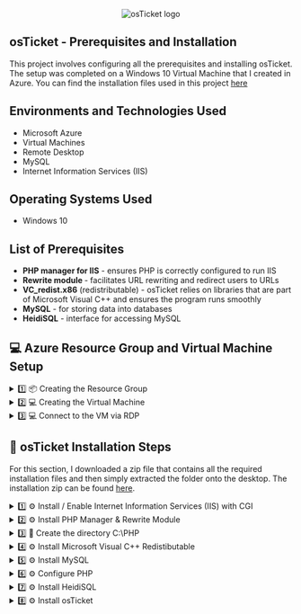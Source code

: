 <p align="center">
<img src="https://i.imgur.com/Clzj7Xs.png" alt="osTicket logo"/>
</p>

<h2>osTicket - Prerequisites and Installation</h2>
This project involves configuring all the prerequisites and installing osTicket. The setup was completed on a Windows 10 Virtual Machine that I created in Azure. You can find the installation files used in this project <a href=https://drive.google.com/uc?export=download&id=1b3RBkXTLNGXbibeMuAynkfzdBC1NnqaD>here</a>

<h2>Environments and Technologies Used</h2>

- Microsoft Azure
- Virtual Machines
- Remote Desktop
- MySQL
- Internet Information Services (IIS)

<h2>Operating Systems Used </h2>

- Windows 10

<h2>List of Prerequisites</h2>

- <b>PHP manager for IIS</b> - ensures PHP is correctly configured to run IIS
- <b>Rewrite module </b> - facilitates URL rewriting and redirect users to URLs
- <b>VC_redist.x86</b> (redistributable) - osTicket relies on libraries that are part of Microsoft Visual C++ and ensures the program runs smoothly
- <b>MySQL</b> - for storing data into databases
- <b>HeidiSQL</b> - interface for accessing MySQL 


## 💻 Azure Resource Group and Virtual Machine Setup

<details>
  <summary>1️⃣ 📦 Creating the Resource Group </summary>

- I'll navigate to the Azure Portal and click or search for `Resource Groups`.

  ![2025-01-06 11_20_48-Window](https://github.com/user-attachments/assets/c5d5eee0-7df2-4cf4-9a71-396e7c7ebb89)

- On the Resource Group page I'll click `Create` at the top-left.

  ![2025-01-06 11_23_38-Window](https://github.com/user-attachments/assets/8d197474-33c9-4162-ad74-392986fb3249)

- I'll select my Azure subscription and name the Resource Group `rg-osticket`, set the Region to `East US 2`, then click `Review + Create`.

  ![2025-01-06 11_27_08-Window](https://github.com/user-attachments/assets/96334a91-91c2-4102-8893-b89c0442ec91)

- And finally, click `Create` again.

  ![2025-01-06 11_29_05-Window](https://github.com/user-attachments/assets/74840e04-9959-4307-9a63-2a1ee6f5a151)

- The Resource Group has been created. In the next section, I will set up the virtual machine.

</details>

<details>
  <summary>2️⃣ 💻 Creating the Virtual Machine</summary>

- On the Azure Portal, I'll search for `Virtual Machines`.

  ![2025-01-06 11_58_58-Window](https://github.com/user-attachments/assets/7b49b5b6-0448-48ad-9a98-740b48903939)

- On the Virtual Machine page, I'll click `Create` on the top-left, then select `Azure Virtual Machine`.

  ![2025-01-06 12_01_45-Window](https://github.com/user-attachments/assets/62e95754-35bc-4334-ab1b-651e15280ebd)

- On the create page, I'll select the Resource Group that I just created `rg-osticket`, and name the VM `osticket-vm`.

  ![2025-01-06 12_06_24-Window](https://github.com/user-attachments/assets/ae2eb56f-68f8-47bc-83ca-92dad2c922fe)

- I'll select `Windows 10 Pro (22H2)` as the image.

  ![2025-01-06 12_09_44-Window](https://github.com/user-attachments/assets/5feef9a2-d693-4c2e-9dc9-8e02fc450eb1)

- Then I'll select `Standard_D2s_v4 - 2vcpus, 8 GiB memory` as the VM size.

  ![2025-01-06 12_11_35-Window](https://github.com/user-attachments/assets/0425cced-59c7-4604-a743-b7d2526b8e1e)

- Enter a username and password, agree to the licensing terms, and leave all other settings, such as disk, network, and others, at their default values. Click `Review + Create`, then click `Create`.

  ![2025-01-06 12_16_13-Window](https://github.com/user-attachments/assets/b3c8c8b5-fd4d-40b9-8d3b-bf2641681533)

- The VM has been created.

  ![2025-01-06 12_26_01-Window](https://github.com/user-attachments/assets/a14f14e0-09e8-47dc-a43b-1b3aeee4de06)

</details>

<details>
  <summary>3️⃣ 💻 Connect to the VM via RDP</summary>

- Now that the VM has been created, I'll connect to it using RDP. To do this, I need the Public IP Address. In the Azure Portal, navigate to Virtual Machines, select `osticket-vm`, and copy the Public IP Address.

  ![2025-01-06 12_47_24-Window](https://github.com/user-attachments/assets/0acc73fc-c07d-412f-a6ad-708f9902ab3a)

- On my Host Machine, I'll click `Start` and type `Remote Desktop`, then click `Remote Desktop Connection`.

 - I'll click `Show Options`, input the IP Address and username, then click `Connect`.

  ![2025-01-06 12_56_43-Window](https://github.com/user-attachments/assets/4999dad2-8aee-4acb-867d-769651b2696e)

- Input the password and click `OK`

  ![2025-01-06 12_58_55-Window](https://github.com/user-attachments/assets/1042ae72-10b6-43e7-b60e-af909c1fb8e2)

- Click `Yes` to trust the certificate.

  ![2025-01-06 12_59_17-Window](https://github.com/user-attachments/assets/c66072ec-cea3-4d64-aed9-45d87627e9cd)

- I'm now logged into the VM

  ![2025-01-06 13_02_47-Window](https://github.com/user-attachments/assets/f1eeecb0-1463-424c-99fd-918f923e5895)

</details>

## 🎫 osTicket Installation Steps
For this section, I downloaded a zip file that contains all the required installation files and then simply extracted the folder onto the desktop. The installation zip can be found <a href="https://drive.google.com/uc?export=download&id=1b3RBkXTLNGXbibeMuAynkfzdBC1NnqaD" target="_blank">here</a>.

<details>
  <summary>1️⃣ ⚙️ Install / Enable Internet Information Services (IIS) with CGI</summary>

- To enable IIS, navigate to `Control Panel` -> `Programs` -> `Programs and Features`. Then click `Turn windows features on or off`

  ![2025-01-06 13_24_23-Window](https://github.com/user-attachments/assets/cc6e340c-cc45-429f-9cc0-ed4709f51623)

- Select `Internet Information Services` then expand it and navigate to `World Wide Web Services` -> `Application Development Features` and check `CGI`. Then click `OK`. When the installation completes, click `Close`

  ![2025-01-06 13_33_08-Window](https://github.com/user-attachments/assets/03eb17c6-727b-4b31-83a0-636b65e0c3e8)

</details>

<details>
  <summary>2️⃣ ⚙️ Install PHP Manager & Rewrite Module</summary>

- Within the installation folder, I'll install PHPManger. `PHPManagerForIIS_V1.5.0`

  ![2025-01-06 13_46_32-Window](https://github.com/user-attachments/assets/beec8a99-f728-4f74-855d-6532c91c28b5)
  ![2025-01-06 13_46_54-Window](https://github.com/user-attachments/assets/43a4f112-9bf8-46fe-b4ff-fdde1c5b76b2)

- Then I'll install the Rewrite Module. `rewrite_amd64_en-US`
  
  ![2025-01-06 13_54_33-Window](https://github.com/user-attachments/assets/b9440967-634d-44e4-b818-c4ddafe5315e)
  ![2025-01-06 13_59_22-Window](https://github.com/user-attachments/assets/08234180-4022-48ba-aac7-f2e70a5ecdfb)

</details>

<Details>
  <Summary>3️⃣ 📁 Create the directory C:\PHP</Summary>

- Open File Explorer, click `This PC`, then open `C drive`

  ![2025-01-06 14_09_29-Window](https://github.com/user-attachments/assets/785f1ad6-7931-46ce-b026-526921761006)

- In the C drive, right-click, go to `New`, and then select `Folder`

  ![2025-01-06 14_11_11-Window](https://github.com/user-attachments/assets/b280dd59-00fc-4ddf-8388-e1f0bbb56e99)

- Name the folder `PHP`

  ![2025-01-06 14_14_06-Window](https://github.com/user-attachments/assets/d1eeb1aa-5391-4d4a-84d2-6853a14754ea)

- Within the installation folder, I'll right-click the `php-7.3.8-nts-Win32-VC15-x86` folder, then select `Extract All`. I'll set the destination folder to `C:\PHP` then click `Extract`

  ![2025-01-06 14_19_45-Window](https://github.com/user-attachments/assets/23f3e116-faf3-41df-944b-8e3ded955bdd)
  ![2025-01-06 14_22_18-Window](https://github.com/user-attachments/assets/90998ab4-b60a-47c6-aa60-81588fa2ff13)

</Details>

<details>
  <summary>4️⃣ ⚙️ Install Microsoft Visual C++ Redistibutable</summary>

- Within the installation folder, I'll open `VC_redist.x86`

  ![2025-01-06 14_34_00-Window](https://github.com/user-attachments/assets/c8ec1459-103f-453f-be8e-e652df7e5af3)

- Click `I Agree` then `Install`

  ![2025-01-06 14_34_29-Window](https://github.com/user-attachments/assets/26f9fb45-7eb2-45a5-87ef-bb48a86407ab)

</details>

<details>
  <summary>5️⃣ ⚙️ Install MySQL</summary>

- Within the installation folder, I'll open `mysql-5.5.62-win32`

  ![2025-01-06 14_43_12-Window](https://github.com/user-attachments/assets/b44b6d54-d974-4e0c-9066-e9f9bf3d05ab)

- Click `Next`, then check `I accept`, then click `Next` again.

  ![2025-01-06 14_44_02-Window](https://github.com/user-attachments/assets/a80b0304-82d2-420e-a83a-890bd8b42f72)
  ![2025-01-06 14_44_18-Window](https://github.com/user-attachments/assets/b528ef12-431a-4bae-a044-7032a60c2f47)

- Choose `Typical` then click `Install`

  ![2025-01-06 14_46_14-Window](https://github.com/user-attachments/assets/81d713cb-19dd-4958-8e4e-956fdd5d4644)
  ![2025-01-06 14_46_26-Window](https://github.com/user-attachments/assets/e621a60d-18be-439a-ba92-1417531c0c3b)

- I'll choose to launch the configuration wizard, click `Finish`

  ![2025-01-06 14_47_24-Window](https://github.com/user-attachments/assets/37361e27-0403-40ea-aa9f-fe0359b9a0bc)

- When the installation wizard appears, click `Next`, then choose `Stand Configuration`, then click `Next`

  ![2025-01-06 14_49_17-Window](https://github.com/user-attachments/assets/2a6f5fdf-ace6-4698-8ceb-ed7916ace04f)
  ![2025-01-06 14_49_32-Window](https://github.com/user-attachments/assets/e8611aa6-626e-41f3-97aa-5c9e7e38b8fa)

- On the next window, I'll leave everything as is, and click `Next`

  ![2025-01-06 14_51_31-Window](https://github.com/user-attachments/assets/7d58a234-df62-40b7-9254-1ca066238c9d)

- Input a password, then click `Next`

  ![2025-01-06 14_53_48-Window](https://github.com/user-attachments/assets/cde5b353-c912-49f8-8838-a8f60a243ff2)

- Click `Execute`, once it's complete, click `Finish`.

  ![2025-01-06 14_55_38-Window](https://github.com/user-attachments/assets/72255ef1-6922-4158-bec4-630fbe1dd0f7)
  ![2025-01-06 14_56_14-Window](https://github.com/user-attachments/assets/60ba0419-10af-4600-ad6c-6c6e6528ed91)


</details>

<details>
  <summary>6️⃣ ⚙️ Configure PHP</summary>

### Open IIS and run as Administrator

- Click start, then type `IIS`, right click `Internet Information Services (IIS)`, then select `Run as administrator`

  ![2025-01-06 15_40_56-Window](https://github.com/user-attachments/assets/7d48542f-50d3-411a-a918-8215892e52b5)

### Register PHP from within IIS

- Within IIS, open `PHP Manger`

  ![2025-01-06 15_44_17-Window](https://github.com/user-attachments/assets/87e9cdf4-f5fe-476b-ad7b-cd59b10b1ec8)

- In PHP Manager, click `Register new PHP version`

  ![2025-01-06 15_45_39-Window](https://github.com/user-attachments/assets/d4130330-8070-4c89-bdfc-9dc9b6c236f6)

- Browse to `C:\PHP\php-cgi.exe`, then click `OK`

  ![2025-01-06 15_47_49-Window](https://github.com/user-attachments/assets/0e551cb6-1bc0-4236-87d5-975aed3eaaf4)
  ![2025-01-06 15_48_06-Window](https://github.com/user-attachments/assets/88558984-c733-49a8-bf90-4ed0979af190)

- Reload IIS by right-clicking `osticket-vm` on the top-left and selecting `Stop`, then right-click again and select `Start`

  ![2025-01-06 15_51_12-Window](https://github.com/user-attachments/assets/79d3328b-2c42-4a29-b63f-352ceee690c7)
  ![2025-01-06 15_50_49-Window](https://github.com/user-attachments/assets/d16cf2a8-273e-4b9a-abd1-fdb39d807838)

</details>

<details>
  <summary>7️⃣ ⚙️ Install HeidiSQL</summary>

- Within the installation folder, I'll open `HeidiSQL_12.3.0.6589_Setup`.

  ![2025-01-06 17_12_39-Window](https://github.com/user-attachments/assets/a6503e62-731b-4b87-862a-199c93fcb382)

- Click `I Accept`, then click `Next`.

  ![2025-01-06 17_13_54-Window](https://github.com/user-attachments/assets/18f1feb3-4e66-4222-9bbd-90cdcb9f16c8)

- Click `Next`, `Next`, `Install`.

  ![2025-01-06 17_15_57-Window](https://github.com/user-attachments/assets/e45fd4c6-532e-4fa1-9927-897a54709fdc)

- Then click `Finish`.

  ![2025-01-06 17_16_17-Window](https://github.com/user-attachments/assets/c3a9988c-e714-4574-9f6c-12aa68f77f97)

- Open HeidiSQL, then click `Skip`.

  ![2025-01-06 17_18_21-Window](https://github.com/user-attachments/assets/852e7118-1870-40fe-b949-603374011510)

- Click `New` at the bottom left.

  ![2025-01-06 17_19_09-Window](https://github.com/user-attachments/assets/ab63332c-5cb4-4e9c-ac1e-d022bd75e834)

- I'll input the username and password I set up when installing MySQL, then click `Open`.

  ![2025-01-06 17_20_30-Window](https://github.com/user-attachments/assets/2b339c13-340a-40c0-98de-cb86150f8f01)

- Now I'll create a database called `osTicket`.  Right-click `Unnamed` go to `Create New`, then click `Database`, I'll name it `osTicket`, then click `OK`.

  ![2025-01-06 17_32_22-Window](https://github.com/user-attachments/assets/c77380fe-38ab-4985-9e75-981d78be699f)
  ![2025-01-06 17_33_42-Window](https://github.com/user-attachments/assets/a4e053a9-5f36-46af-ac9d-07c8e91a740c)
  
- The osTicket database has been created.

  ![2025-01-06 17_34_41-Window](https://github.com/user-attachments/assets/13390e02-1855-46d0-a900-27f93d688802)

</details>

<details>
  <summary>8️⃣ ⚙️ Install osTicket</summary>

- Within the installation folder, I'll extract `osTicket-v1.15.8`, then open the folder.

  ![2025-01-06 16_04_12-Window](https://github.com/user-attachments/assets/20360c1f-74e0-4a2c-9390-48de67a2a96c)
  ![2025-01-06 16_07_02-Window](https://github.com/user-attachments/assets/69fc5dc5-9a03-4990-98e5-3d4841d6fd71)

- In a separate window, I'll navigate to `C:\inetpub\wwwroot`

  ![2025-01-06 16_08_21-Window](https://github.com/user-attachments/assets/13538105-3420-45a0-8d03-1e1e9d31a87a)

- From here, I need to copy the `upload` folder into the `wwwroot` folder.

  ![2025-01-06 16_11_16-Window](https://github.com/user-attachments/assets/f4c6fb67-945d-4fc4-8525-6e4aee8d2ecc)

- Now I'll rename the `upload` folder to `osTicket`

  ![2025-01-06 16_12_17-Window](https://github.com/user-attachments/assets/b969b9e2-8694-4422-9d54-446a56e050d9)

- Now I'll reload the IIS server by right-clicking `osticket-vm` on the top-left and selecting `Stop`, then right-click again and selecting `Start`

  ![2025-01-06 15_51_12-Window](https://github.com/user-attachments/assets/79d3328b-2c42-4a29-b63f-352ceee690c7)
  ![2025-01-06 15_50_49-Window](https://github.com/user-attachments/assets/d16cf2a8-273e-4b9a-abd1-fdb39d807838)

### Confirm the osTicket Site loads

- Within the IIS Manager, I'll expand `osticket-vm` -> `Sites` -> `Default Web Site`. Click `osTicket` then click `Browse *:80 (HTTP)` in the right pane.

  ![2025-01-06 16_22_01-Window](https://github.com/user-attachments/assets/b3a4bff3-8ab9-4d0c-ada2-36a3e292d4a7)

- The osTicket Website has loaded successfully!

  ![2025-01-06 16_23_38-Window](https://github.com/user-attachments/assets/487396d3-17a7-421f-aab9-897234d15d5b)

- Notice that some extensions are not enabled, I will do that next.

  ![2025-01-06 16_27_01-Window](https://github.com/user-attachments/assets/06259e65-09af-4aac-8047-044019d80451)

- Open IIS Manager, go to `Sites`, `Default Web Site`, `osTicket`, then open `PHP Manager`.

  ![2025-01-06 16_29_21-Window](https://github.com/user-attachments/assets/6dcdbbef-b504-4790-8039-4c3c69732ecb)

- Within PHP Manager, Click `Enable or disable an extension`

  ![2025-01-06 16_31_05-Window](https://github.com/user-attachments/assets/acb166d7-74f6-4d7b-9765-f9f9f03846de)

- I'll right-click and enable the following:
  - php_imap.dll
  - php_intl.dll
  - php_opcache.dll

  ![2025-01-06 16_34_57-Window](https://github.com/user-attachments/assets/9f098179-b46f-47ec-950c-e3b187c212ee)

### Rename ost-sampleconfig.php

- I'll browse to `C:\` -> `inetpub` -> `wwwroot` -> `osTicket` -> `include`

  ![2025-01-06 16_42_52-Window](https://github.com/user-attachments/assets/cc55a877-4947-4e8a-b885-3a5b86c24cef)

- In the `include` folder, I'll find `ost-sampleconfig.php` and rename is to `ost-config.php`

  ![2025-01-06 16_44_23-Window](https://github.com/user-attachments/assets/28ec1b47-836f-409d-83cd-d32ae1331aab)

### Give osTicket permission to access the file

- Right-click `ost-config.php` and select properties.

  ![2025-01-06 16_50_24-Window](https://github.com/user-attachments/assets/69ff9c01-c32b-4edb-8f5d-7a4b74994ba8)

- Click the `Security` tab, then click `Advanced`

  ![2025-01-06 16_51_28-Window](https://github.com/user-attachments/assets/b1e0ccd2-b178-4a37-b150-5d1269e786d6)

- I will click `Disable inheritance`, then click `Remove all inherited permissions from this object`

  ![2025-01-06 16_53_42-Window](https://github.com/user-attachments/assets/61742b1c-6add-479a-bd9d-eac8ef9e9028)
  ![2025-01-06 16_54_36-Window](https://github.com/user-attachments/assets/19e76ab4-933c-42b9-a221-5eb7a5cb6a7e)

- Next, I'll click `Add`

  ![2025-01-06 16_56_12-Window](https://github.com/user-attachments/assets/06a5eb14-4407-4000-8129-0b8dfb57df74)

- Click `Select a principal`

  ![2025-01-06 16_57_17-Window](https://github.com/user-attachments/assets/52280ac8-2425-4a0a-81ce-67c89e1d46f0)

- I'll input `everyone`, click `Check Names`, then click `OK`

  ![2025-01-06 17_00_54-Window](https://github.com/user-attachments/assets/6e171555-58b7-4edf-9047-a689f679bb81)

- Check `Full Control`, then click `OK`

  ![2025-01-06 17_02_01-Window](https://github.com/user-attachments/assets/8eae278d-bb1f-4e2c-9a2a-f9b4308cc9d6)

- Click `Apply`, `OK`, then `OK` again.

  ![2025-01-06 17_02_48-Window](https://github.com/user-attachments/assets/ac474b5a-62b3-49fc-9080-30a5c1db1d90)

### Continue osTicket setup

- I'll go back to the osTicket website and click `Continute`

  ![2025-01-06 17_04_49-Window](https://github.com/user-attachments/assets/ed7bebfe-9605-418c-9d35-b3e11bf0b337)

- I'll fill out the information and input my usernames and password, then click `Install`

  ![2025-01-06 17_40_37-Window](https://github.com/user-attachments/assets/c7e91187-0f5b-4352-b853-4837b6e6b9f3)

- When complete, I'll get a `Congratulations!` window.

  ![2025-01-06 17_41_53-Window](https://github.com/user-attachments/assets/817dce73-867b-4e03-a843-2715948fa083)

## ✅ Installation Complete!

- This wraps up my osTicket Prerequisites and Installation project!

</details>

